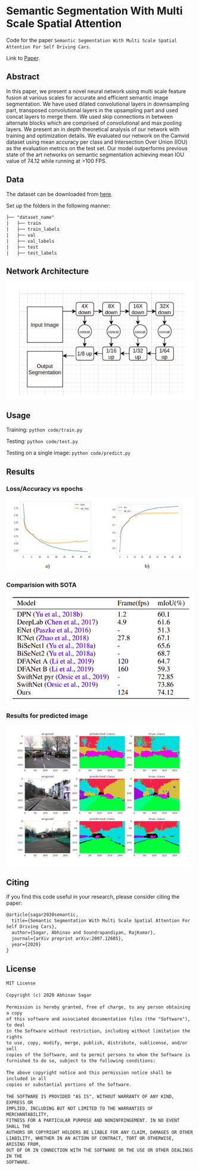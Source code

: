 # Semantic Segmentation With Multi Scale Spatial Attention
Code for the paper `Semantic Segmentation With Multi Scale Spatial Attention For Self Driving Cars`.


Link to [Paper](https://abhinavsagar.github.io/files/sem_seg.pdf).

## Abstract

In this paper, we present a novel neural network using multi scale feature fusion at
various scales for accurate and efficient semantic image segmentation. We have
used dilated convolutional layers in downsampling part, transposed convolutional
layers in the upsampling part and used concat layers to merge them. We used skip
connections in between alternate blocks which are comprised of convolutional and
max pooling layers. We present an in depth theoretical analysis of our network
with training and optimization details. We evaluated our network on the Camvid
dataset using mean accuracy per class and Intersection Over Union (IOU) as the
evaluation metrics on the test set. Our model outperforms previous state of the
art networks on semantic segmentation achieving mean IOU value of 74.12 while
running at >100 FPS.

## Data

The dataset can be downloaded from [here](http://mi.eng.cam.ac.uk/research/projects/VideoRec/CamVid/).

Set up the folders in the following manner:

```
├── "dataset_name"                   
|   ├── train
|   ├── train_labels
|   ├── val
|   ├── val_labels
|   ├── test
|   ├── test_labels
```

## Network Architecture

![roc-auc](images/img1.png)

## Usage

Training: `python code/train.py`

Testing: `python code/test.py`

Testing on a single image: `python code/predict.py`

## Results

### Loss/Accuracy vs epochs

![roc-auc](images/img2.png)

### Comparision with SOTA

![roc-auc](images/img3.png)

### Results for predicted image

![roc-auc](images/img4.png)

## Citing

If you find this code useful in your research, please consider citing the paper:

```
@article{sagar2020semantic,
  title={Semantic Segmentation With Multi Scale Spatial Attention For Self Driving Cars},
  author={Sagar, Abhinav and Soundrapandiyan, RajKumar},
  journal={arXiv preprint arXiv:2007.12685},
  year={2020}
}
```

## License

```
MIT License

Copyright (c) 2020 Abhinav Sagar

Permission is hereby granted, free of charge, to any person obtaining a copy
of this software and associated documentation files (the "Software"), to deal
in the Software without restriction, including without limitation the rights
to use, copy, modify, merge, publish, distribute, sublicense, and/or sell
copies of the Software, and to permit persons to whom the Software is
furnished to do so, subject to the following conditions:

The above copyright notice and this permission notice shall be included in all
copies or substantial portions of the Software.

THE SOFTWARE IS PROVIDED "AS IS", WITHOUT WARRANTY OF ANY KIND, EXPRESS OR
IMPLIED, INCLUDING BUT NOT LIMITED TO THE WARRANTIES OF MERCHANTABILITY,
FITNESS FOR A PARTICULAR PURPOSE AND NONINFRINGEMENT. IN NO EVENT SHALL THE
AUTHORS OR COPYRIGHT HOLDERS BE LIABLE FOR ANY CLAIM, DAMAGES OR OTHER
LIABILITY, WHETHER IN AN ACTION OF CONTRACT, TORT OR OTHERWISE, ARISING FROM,
OUT OF OR IN CONNECTION WITH THE SOFTWARE OR THE USE OR OTHER DEALINGS IN THE
SOFTWARE.
```


